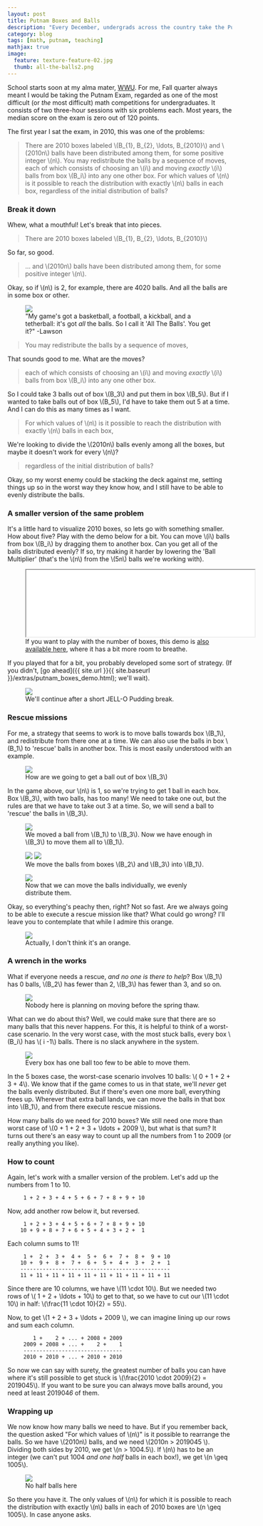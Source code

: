 ```yaml
---
layout: post
title: Putnam Boxes and Balls
description: "Every December, undergrads across the country take the Putnam Exam, regarded as one of the toughest math competitions around. This is a walkthrough of a problem from the 2010 test."
category: blog
tags: [math, putnam, teaching]
mathjax: true
image:
  feature: texture-feature-02.jpg
  thumb: all-the-balls2.png
---
```


School starts soon at my alma mater, [WWU](http://www.wwu.edu/). For me, Fall quarter always meant I would be taking the Putnam Exam, regarded as one of the most difficult (or _the_ most difficult) math competitions for undergraduates. It consists of two three-hour sessions with six problems each. Most years, the median score on the exam is zero out of 120 points.

The first year I sat the exam, in 2010, this was one of the problems:

> There are 2010 boxes labeled \\(B\_{1}, B\_{2}, \ldots, B\_{2010}\\) and \\(2010n\\) balls have been distributed among them, for some positive integer \\(n\\). You may redistribute the balls by a sequence of moves, each of which consists of choosing an \\(i\\) and moving _exactly_ \\(i\\) balls from box \\(B\_i\\) into any one other box. For which values of \\(n\\) is it possible to reach the distribution with exactly \\(n\\) balls in each box, regardless of the initial distribution of balls?


### Break it down
Whew, what a mouthful! Let's break that into pieces.

> There are 2010 boxes labeled \\(B\_{1}, B\_{2}, \ldots, B\_{2010}\\)

So far, so good.

> ... and \\(2010n\\) balls have been distributed among them, for some positive integer \\(n\\).

Okay, so if \\(n\\) is 2, for example, there are 4020 balls. And all the balls are in some box or other.

<figure>
    <img src="{{ site.url }}{{ site.baseurl }}/images/all-the-balls2.png">
    <figcaption>"My game's got a basketball, a football, a kickball, and a tetherball: it's got <em>all</em> the balls. So I call it 'All The Balls'. You get it?" -Lawson</figcaption>
</figure>

> You may redistribute the balls by a sequence of moves,

That sounds good to me. What are the moves?

> each of which consists of choosing an \\(i\\) and moving _exactly_ \\(i\\) balls from box \\(B\_i\\) into any one other box.

So I could take 3 balls out of box \\(B\_3\\) and put them in box \\(B\_5\\). But if I wanted to take balls out of box \\(B\_5\\), I'd have to take them out 5 at a time. And I can do this as many times as I want.

> For which values of \\(n\\) is it possible to reach the distribution with exactly \\(n\\) balls in each box,

We're looking to divide the \\(2010n\\) balls evenly among all the boxes, but maybe it doesn't work for every \\(n\\)?

> regardless of the initial distribution of balls?

Okay, so my worst enemy could be stacking the deck against me, setting things up so in the worst way they know how, and I still have to be able to evenly distribute the balls.

### A smaller version of the same problem

It's a little hard to visualize 2010 boxes, so lets go with something smaller. How about five? Play with the demo below for a bit. You can move \\(i\\) balls from box \\(B\_i\\) by dragging them to another box. Can you get all of the balls distributed evenly? If so, try making it harder by lowering the 'Ball Multiplier' (that's the \\(n\\) from the \\(5n\\) balls we're working with).

<figure>
    <iframe src="{{ site.url }}{{ site.baseurl }}/extras/putnam_boxes_demo.html" width="100%" class="auto-height" style="min-width:513px;"></iframe>
    <figcaption>If you want to play with the number of boxes, this demo is <a href="{{ site.url }}{{ site.baseurl }}/extras/putnam_boxes_demo.html" target="_blank">also available here</a>, where it has a bit more room to breathe.</figcaption>
</figure>

If you played that for a bit, you probably developed some sort of strategy. (If you didn't, [go ahead]({{ site.url }}{{ site.baseurl }}/extras/putnam_boxes_demo.html); we'll wait). 

<figure>
    <img src="{{ site.url }}{{ site.baseurl }}/images/cos_b.jpg">
    <figcaption>We'll continue after a short JELL-O Pudding break.</figcaption>
</figure>

### Rescue missions
For me, a strategy that seems to work is to move balls towards box \\(B\_1\\), and redistribute from there one at a time. We can also use the balls in box \\(B\_1\\) to 'rescue' balls in another box. This is most easily understood with an example.

<figure>
    <img src="{{ site.url }}{{ site.baseurl }}/images/boxes/rescue_1.png">
    <figcaption>How are we going to get a ball out of box \(B_3\) </figcaption>
</figure>

In the game above, our \\(n\\) is 1, so we're trying to get 1 ball in each box. Box \\(B\_3\\), with two balls, has too many! We need to take one out, but the rules are that we have to take out 3 at a time. So, we will send a ball to 'rescue' the balls in \\(B\_3\\).

<figure>
    <img src="{{ site.url }}{{ site.baseurl }}/images/boxes/rescue_2.png">
    <figcaption>We moved a ball from \(B_1\) to \(B_3\). Now we have enough in \(B_3\) to move them all to \(B_1\).</figcaption>
</figure>

<figure>
    <img src="{{ site.url }}{{ site.baseurl }}/images/boxes/rescue_3.png">
    <img src="{{ site.url }}{{ site.baseurl }}/images/boxes/rescue_4.png">
    <figcaption>We move the balls from boxes \(B_2\) and \(B_3\) into \(B_1\).</figcaption>
</figure>

<figure>
    <img src="{{ site.url }}{{ site.baseurl }}/images/boxes/rescue_5.png">
    <figcaption>Now that we can move the balls individually, we evenly distribute them.</figcaption>
</figure>

Okay, so everything's peachy then, right? Not so fast. Are we always going to be able to execute a rescue mission like that? What could go wrong? I'll leave you to contemplate that while I admire this orange.

<figure>
    <img src="{{ site.url }}{{ site.baseurl }}/images/tan_gerine.png">
    <figcaption>Actually, I don't think it's an orange.</figcaption>
</figure>

### A wrench in the works

What if everyone needs a rescue, *and no one is there to help*? Box \\(B\_1\\) has 0 balls, \\(B\_2\\) has fewer than 2, \\(B\_3\\) has fewer than 3, and so on. 

<figure>
    <img src="{{ site.url }}{{ site.baseurl }}/images/boxes/stuck_1.png">
    <figcaption>Nobody here is planning on moving before the spring thaw.</figcaption>
</figure>

What can we do about this? Well, we could make sure that there are so many balls that this never happens. For this, it is helpful to think of a worst-case scenario. In the very worst case, with the most stuck balls, every box \\(B\_i\\) has \\( i -1\\) balls. There is no slack anywhere in the system.

<figure>
    <img src="{{ site.url }}{{ site.baseurl }}/images/boxes/stuck_2.png">
    <figcaption>Every box has one ball too few to be able to move them.</figcaption>
</figure>

In the 5 boxes case, the worst-case scenario involves 10 balls: \\( 0 + 1 + 2 + 3 + 4\\). We know that if the game comes to us in that state, we'll *never* get the balls evenly distributed. But if there's even one more ball, everything frees up. Wherever that extra ball lands, we can move the balls in that box into \\(B\_1\\), and from there execute rescue missions.

How many balls do we need for 2010 boxes? We still need one more than worst case of \\(0 + 1 + 2 + 3 + \\ldots + 2009 \\), but what is that sum? It turns out there's an easy way to count up all the numbers from 1 to 2009 (or really anything you like).

### How to count

Again, let's work with a smaller version of the problem. Let's add up the numbers from 1 to 10.

```
     1 + 2 + 3 + 4 + 5 + 6 + 7 + 8 + 9 + 10
```
Now, add another row below it, but reversed.

```
     1 + 2 + 3 + 4 + 5 + 6 + 7 + 8 + 9 + 10
    10 + 9 + 8 + 7 + 6 + 5 + 4 + 3 + 2 +  1
```
Each column sums to 11!

```
     1 +  2 +  3 +  4 +  5 +  6 +  7 +  8 +  9 + 10
    10 +  9 +  8 +  7 +  6 +  5 +  4 +  3 +  2 +  1
    -----------------------------------------------
    11 + 11 + 11 + 11 + 11 + 11 + 11 + 11 + 11 + 11 
```

Since there are 10 columns, we have \\(11 \cdot 10\\). But we needed two rows of \\( 1 + 2 + \\ldots + 10\\) to get to that, so we have to cut our \\(11 \cdot 10\\) in half: \\(\\frac{11 \cdot 10}{2} = 55\\).

Now, to get \\(1 + 2 + 3 + \\ldots + 2009 \\), we can imagine lining up our rows and sum each column.

```
        1 +    2 + ... + 2008 + 2009
     2009 + 2008 + ... +    2 +    1
     -------------------------------
     2010 + 2010 + ... + 2010 + 2010
```

So now we can say with surety, the greatest number of balls you can have where it's still possible to get stuck is \\(\frac{2010 \cdot 2009}{2} = 2019045\\). If you want to be sure you can always move balls around, you need at least 201904*6* of them.

### Wrapping up

We now know how many balls we need to have. But if you remember back, the question asked "For which values of \\(n\\)" is it possible to rearrange the balls. So we have \\(2010n\\) balls, and we need \\(2010n > 2019045 \\). Dividing both sides by 2010, we get \\(n > 1004.5\\). If \\(n\\) has to be an integer (we can't put 1004 *and one half* balls in each box!), we get \\(n \\geq 1005\\).

<figure>
    <img src="{{ site.url }}{{ site.baseurl }}/images/all-the-balls.png">
    <figcaption>No half balls here</figcaption>
</figure>

So there you have it. The only values of \\(n\\) for which it is possible to reach the distribution with exactly \\(n\\) balls in each of 2010 boxes are \\(n \\geq 1005\\). In case anyone asks.
